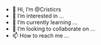 - 👋 Hi, I’m @Cristicrs
- 👀 I’m interested in ...
- 🌱 I’m currently learning ...
- 💞️ I’m looking to collaborate on ...
- 📫 How to reach me ...

<!---
Cristicrs/Cristicrs is a ✨ special ✨ repository because its `README.md` (this file) appears on your GitHub profile.
You can click the Preview link to take a look at your changes.
--->
